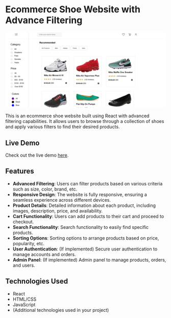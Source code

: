 # Ecommerce Shoe Website with Advance Filtering

![Ecommerce Shoe Website](https://github.com/Developer-sidd/E-Commerce-With-Advance-Filtering-/blob/main/Screenshot%20site%20.png)

This is an ecommerce shoe website built using React with advanced filtering capabilities. It allows users to browse through a collection of shoes and apply various filters to find their desired products.

## Live Demo

Check out the live demo [here](https://e-commerce-with-advance-filtering.vercel.app/).

## Features

- **Advanced Filtering**: Users can filter products based on various criteria such as size, color, brand, etc.
- **Responsive Design**: The website is fully responsive, ensuring a seamless experience across different devices.
- **Product Details**: Detailed information about each product, including images, description, price, and availability.
- **Cart Functionality**: Users can add products to their cart and proceed to checkout.
- **Search Functionality**: Search functionality to easily find specific products.
- **Sorting Options**: Sorting options to arrange products based on price, popularity, etc.
- **User Authentication**: (If implemented) Secure user authentication to manage accounts and orders.
- **Admin Panel**: (If implemented) Admin panel to manage products, orders, and users.

## Technologies Used

- React
- HTML/CSS
- JavaScript
- (Additional technologies used in your project)
